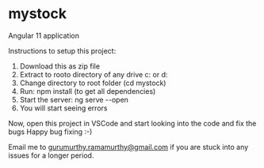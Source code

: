 # mystock
Angular 11 application

Instructions to setup this project:

1) Download this as zip file
2) Extract to rooto directory of any drive c: or d:
3) Change directory to root folder (cd mystock)
4) Run: npm install (to get all dependencies)
5) Start the server: ng serve --open
6) You will start seeing errors

Now, open this project in VSCode and start looking into the code and fix the bugs
Happy bug fixing :-)

Email me to gurumurthy.ramamurthy@gmail.com if you are stuck into any issues for a longer period.
